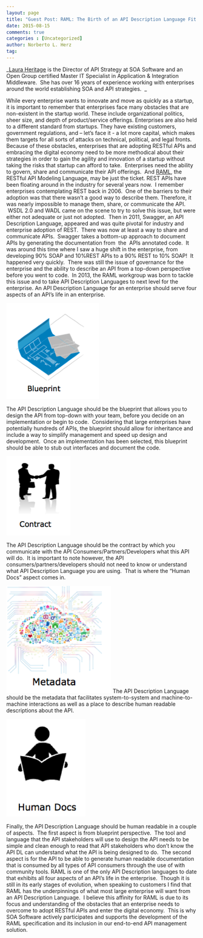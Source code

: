 ```yaml
---
layout: page
title: "Guest Post: RAML: The Birth of an API Description Language Fit for the Enterprise"
date: 2015-08-15
comments: true
categories : [Uncategorized]
author: Norberto L. Herz
tag:
---
```


_[Laura Heritage](https://twitter.com/heritagelaura) is the Director of API Strategy at SOA Software and an Open Group certified Master IT Specialist in Application & Integration Middleware.  She has over 16 years of experience working with enterprises around the world establishing SOA and API strategies.  _

While every enterprise wants to innovate and move as quickly as a startup, it is important to remember that enterprises face many obstacles that are non-existent in the startup world. These include organizational politics, sheer size, and depth of product/service offerings. Enterprises are also held to a different standard from startups. They have existing customers, government regulations, and – let’s face it - a lot more capital, which makes them targets for all sorts of attacks on technical, political, and legal fronts. Because of these obstacles, enterprises that are adopting RESTful APIs and embracing the digital economy need to be more methodical about their strategies in order to gain the agility and innovation of a startup without taking the risks that startup can afford to take.  Enterprises need the ability to govern, share and communicate their API offerings.  And [RAML](http://raml.org), the RESTful API Modeling Language, may be just the ticket. REST APIs have been floating around in the industry for several years now.  I remember enterprises contemplating REST back in 2006\.  One of the barriers to their adoption was that there wasn’t a good way to describe them. Therefore, it was nearly impossible to manage them, share, or communicate the API.  WSDL 2.0 and WADL came on the scene to try to solve this issue, but were either not adequate or just not adopted.  Then in 2011, Swagger, an API Description Language, appeared and was quite pivotal for industry and enterprise adoption of REST.  There was now at least a way to share and communicate APIs.  Swagger takes a bottom-up approach to document APIs by generating the documentation from  the  APIs annotated code.  It was around this time where I saw a huge shift in the enterprise, from developing 90% SOAP and 10%REST APIs to a 90% REST to 10% SOAP!  It happened very quickly.  There was still the issue of governance for the enterprise and the ability to describe an API from a top-down perspective before you went to code.  In 2013, the RAML workgroup was born to tackle this issue and to take API Description Languages to next level for the enterprise. An API Description Language for an enterprise should serve four aspects of an API’s life in an enterprise.

![blueprint.png](/post_images/blueprint.png "blueprint.png")

The API Description Language should be the blueprint that allows you to design the API from top-down with your team, before you decide on an implementation or begin to code.  Considering that large enterprises have potentially hundreds of APIs, the blueprint should allow for inheritance and include a way to simplify management and speed up design and development.  Once an implementation has been selected, this blueprint should be able to stub out interfaces and document the code.

![contract.png](/post_images/contract.png "contract.png")

The API Description Language should be the contract by which you communicate with the API Consumers/Partners/Developers what this API will do.  It is important to note however, the API consumers/partners/developers should not need to know or understand what API Description Language you are using.  That is where the “Human Docs” aspect comes in.

![metadata.png](/post_images/metadata.png "metadata.png") The API Description Language should be the metadata that facilitates system-to-system and machine-to-machine interactions as well as a place to describe human readable descriptions about the API.

![human-doc.png](/post_images/human-doc.png "human-doc.png")

Finally, the API Description Language should be human readable in a couple of aspects.  The first aspect is from blueprint perspective.  The tool and language that the API stakeholders will use to design the API needs to be simple and clean enough to read that API stakeholders who don’t know the API DL can understand what the API is being designed to do.  The second aspect is for the API to be able to generate human readable documentation that is consumed by all types of API consumers through the use of with community tools. RAML is one of the only API Description languages to date that exhibits all four aspects of an API’s life in the enterprise.  Though it is still in its early stages of evolution, when speaking to customers I find that RAML has the underpinnings of what most large enterprise will want from an API Description Language.  I believe this affinity for RAML is due to its focus and understanding of the obstacles that an enterprise needs to overcome to adopt RESTful APIs and enter the digital economy.  This is why SOA Software actively participates and supports the development of the RAML specification and its inclusion in our end-to-end API management solution.
